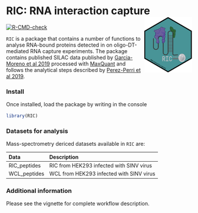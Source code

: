 # RIC: RNA interaction capture <img src="man/figures/RIC_hex.png" align="right" height="150"/>

<!-- badges: start -->
[![R-CMD-check](https://github.com/demar01/RIC/workflows/R-CMD-check/badge.svg)](https://github.com/demar01/RIC/actions)
<!-- badges: end -->



`RIC` is a package that contains a number of functions to analyse RNA-bound proteins detected in on oligo-DT-mediated RNA capture experiments. The package contains published
SILAC data published by [Garcia-Moreno et al 2019](https://www.ncbi.nlm.nih.gov/pmc/articles/PMC6458987/) processed with [MaxQuant](http://www.nature.com/nbt/journal/v26/n12/full/nbt.1511.html)
and follows the analytical steps described by [Perez-Perri et al 2019](https://www.nature.com/articles/s41596-020-00404-1).

### Install

Once installed, load the package by writing in the console

``` r
library(RIC)
```

### Datasets for analysis

Mass-spectrometry dericed datasets available in `RIC` are:

| Data  	|   Description	|
|:---	|:---	|
|  RIC_peptides 	|  RIC from HEK293 infected with SINV virus 	|
|  WCL_peptides	|   WCL from HEK293 infected with SINV virus	|


### Additional information 

Please see the vignette for complete workflow description.
